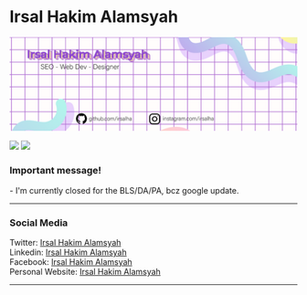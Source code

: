 # Irsal Hakim Alamsyah
<img src="https://raw.githubusercontent.com/IrsalHa/irsalha/master/github-bg_waifu2x_photo_scale_tta_1.png" >

<a href="https://www.instagram.com/irsalha/"><img src="https://img.shields.io/badge/instagram%20@irsalha-DD2476?style=for-the-badge&logo=instagram&logoColor=white"/></a>
<a href="https://svgz.xyz/"><img height="30px" src="https://img.shields.io/badge/My%20Website:%20svgz.xyz-8E2DE2?style=for-the-badge&logo=google%20chrome&logoColor=white"/></a>
<h3>Important message!</h3>
- I'm currently closed for the BLS/DA/PA, bcz google update.
<hr>
<h3>Social Media</h3>
Twitter: <a href="https://twitter.com/irsalha">Irsal Hakim Alamsyah</a>
</br>
Linkedin: <a href="https://id.linkedin.com/in/irsalha">Irsal Hakim Alamsyah</a>
</br>
Facebook: <a href="https://www.facebook.com/irsalha">Irsal Hakim Alamsyah</a>
</br>
Personal Website: <a href="https://www.irsalhakimalamsyah.com/">Irsal Hakim Alamsyah</a>
<hr>
